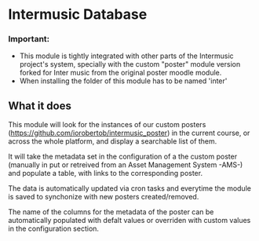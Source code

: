 # Intermusic Database #

### Important: 
- This module is tightly integrated with other parts of the Intermusic project's system, specially with the custom "poster" module version forked for Inter music from the original poster moodle module. 
- When installing the folder of this module has to be named 'inter' 


## What it does
This module will look for the instances of our custom posters (https://github.com/iorobertob/intermusic_poster) in the current course, or across the whole platform, and display a searchable list of them. 

It will take the metadata set in the configuration of a the custom poster (manually in put or retreived from an Asset Management System -AMS-) and populate a table, with links to the corresponding poster. 

The data is automatically updated via cron tasks and everytime the module is saved to synchonize with new posters created/removed. 

The name of the columns for the metadata of the poster can be automatically populated with defalt values or overriden with custom values in the configuration section. 




